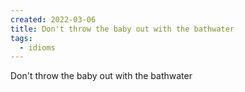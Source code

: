 ```yaml
---
created: 2022-03-06
title: Don't throw the baby out with the bathwater
tags:
  - idioms
---
```


Don't throw the baby out with the bathwater
